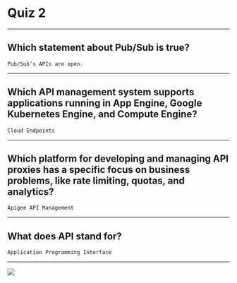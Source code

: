 # Quiz 2
____
## Which statement about Pub/Sub is true?
```Pub/Sub’s APIs are open.```
____
## Which API management system supports applications running in App Engine, Google Kubernetes Engine, and Compute Engine?
```Cloud Endpoints```
____
## Which platform for developing and managing API proxies has a specific focus on business problems, like rate limiting, quotas, and analytics?
```Apigee API Management```
____
## What does API stand for?
```Application Programming Interface```
____
[![](https://github.com/CodingWithHardik/CodingWithHardik/blob/main/img/subscribe_button.png)](https://www.youtube.com/@CloudHustlers)
